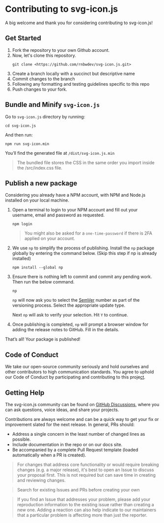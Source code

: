 # Contributing to svg-icon.js

A big welcome and thank you for considering contributing to svg-icon.js!

## Get Started

1. Fork the repository to your own Github account.
2. Now, let's clone this repository.
   ```
   git clone <https://github.com/rnbwdev/svg-icon.js.git>
   ```
3. Create a branch locally with a succinct but descriptive name
4. Commit changes to the branch
5. Following any formatting and testing guidelines specific to this repo
6. Push changes to your fork.

## Bundle and Minify `svg-icon.js`

Go to `svg-icon.js` directory by running:

```
cd svg-icon.js
```

And then run:

```
npm run svg-icon.min
```

You’ll find the generated file at `/dist/svg-icon.js.min`

> The bundled file stores the CSS in the same order you import inside the /src/index.css file.

## Publish a new package

Considering you already have a NPM account, with NPM and Node.js installed on your local machine.

1. Open a terminal to login to your NPM account and fill out your username, email and password as requested.

   ```
   npm login
   ```

   > You might also be asked for a `one-time-password` if there is 2FA applied on your account.
   >
2. We use `np` to simplify the process of publishing.
   Install the `np` package globally by entering the command below. (Skip this step if np is already installed)

   ```
   npm install --global np
   ```
3. Ensure there is nothing left to commit and commit any pending work.
   Then run the below command.

   ```
   np
   ```

   `np` will now ask you to select the [SemVer](https://semver.org/) number as part of the versioning process. Select the appropriate update type.

   Next `np` will ask to verify your selection. Hit `Y` to continue.
4. Once publishing is completed, `np` will prompt a browser window for adding the release notes to GitHub. Fill in the details.

That’s all! Your package is published!

## Code of Conduct

We take our open-source community seriously and hold ourselves and other contributors to high communication standards. You agree to uphold our Code of Conduct by participating and contributing to this proje[ct](https://github.com/relateapp/rene.css/blob/main/CODE_OF_CONDUCT.md).

## Getting Help

The svg-icon.js community can be found on [GitHub Discussions](https://github.com/rnbwdev/svg-icon/discussions), where you can ask questions, voice ideas, and share your projects.

Contributions are always welcome and can be a quick way to get your fix or improvement slated for the next release. In general, PRs should:

* Address a single concern in the least number of changed lines as possible.
* Include documentation in the repo or on our docs site.
* Be accompanied by a complete Pull Request template (loaded automatically when a PR is created).

> For changes that address core functionality or would require breaking changes (e.g. a major release), it's best to open an Issue to discuss your proposal first. This is not required but can save time in creating and reviewing changes.

> Search for existing Issues and PRs before creating your own

> If you find an Issue that addresses your problem, please add your reproduction information to the existing issue rather than creating a new one. Adding a reaction can also help indicate to our maintainers that a particular problem is affecting more than just the reporter.
>
